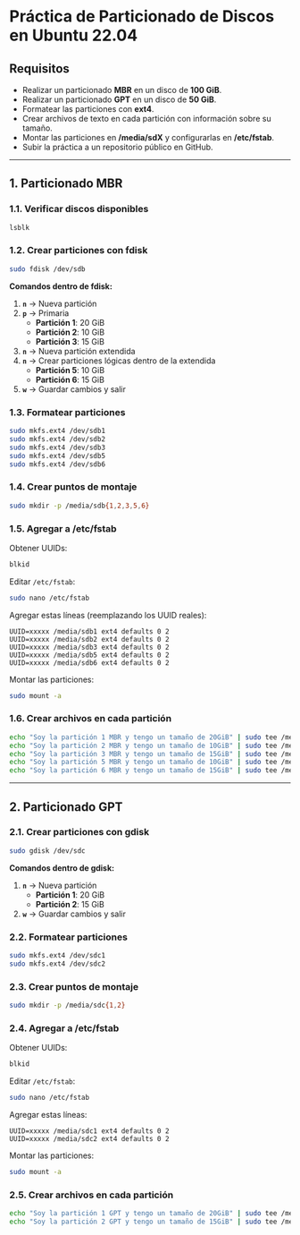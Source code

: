 # Práctica de Particionado de Discos en Ubuntu 22.04

## Requisitos

- Realizar un particionado **MBR** en un disco de **100 GiB**.
- Realizar un particionado **GPT** en un disco de **50 GiB**.
- Formatear las particiones con **ext4**.
- Crear archivos de texto en cada partición con información sobre su tamaño.
- Montar las particiones en **/media/sdX** y configurarlas en **/etc/fstab**.
- Subir la práctica a un repositorio público en GitHub.

---

## 1. Particionado MBR

### **1.1. Verificar discos disponibles**
```bash
lsblk
```

### **1.2. Crear particiones con fdisk**
```bash
sudo fdisk /dev/sdb
```
**Comandos dentro de fdisk:**
1. **`n`** → Nueva partición
2. **`p`** → Primaria
   - **Partición 1**: 20 GiB
   - **Partición 2**: 10 GiB
   - **Partición 3**: 15 GiB
3. **`n`** → Nueva partición extendida
4. **`n`** → Crear particiones lógicas dentro de la extendida
   - **Partición 5**: 10 GiB
   - **Partición 6**: 15 GiB
5. **`w`** → Guardar cambios y salir

### **1.3. Formatear particiones**
```bash
sudo mkfs.ext4 /dev/sdb1
sudo mkfs.ext4 /dev/sdb2
sudo mkfs.ext4 /dev/sdb3
sudo mkfs.ext4 /dev/sdb5
sudo mkfs.ext4 /dev/sdb6
```

### **1.4. Crear puntos de montaje**
```bash
sudo mkdir -p /media/sdb{1,2,3,5,6}
```

### **1.5. Agregar a /etc/fstab**
Obtener UUIDs:
```bash
blkid
```
Editar `/etc/fstab`:
```bash
sudo nano /etc/fstab
```
Agregar estas líneas (reemplazando los UUID reales):
```plaintext
UUID=xxxxx /media/sdb1 ext4 defaults 0 2
UUID=xxxxx /media/sdb2 ext4 defaults 0 2
UUID=xxxxx /media/sdb3 ext4 defaults 0 2
UUID=xxxxx /media/sdb5 ext4 defaults 0 2
UUID=xxxxx /media/sdb6 ext4 defaults 0 2
```
Montar las particiones:
```bash
sudo mount -a
```

### **1.6. Crear archivos en cada partición**
```bash
echo "Soy la partición 1 MBR y tengo un tamaño de 20GiB" | sudo tee /media/sdb1/info.txt
echo "Soy la partición 2 MBR y tengo un tamaño de 10GiB" | sudo tee /media/sdb2/info.txt
echo "Soy la partición 3 MBR y tengo un tamaño de 15GiB" | sudo tee /media/sdb3/info.txt
echo "Soy la partición 5 MBR y tengo un tamaño de 10GiB" | sudo tee /media/sdb5/info.txt
echo "Soy la partición 6 MBR y tengo un tamaño de 15GiB" | sudo tee /media/sdb6/info.txt
```

---

## 2. Particionado GPT

### **2.1. Crear particiones con gdisk**
```bash
sudo gdisk /dev/sdc
```
**Comandos dentro de gdisk:**
1. **`n`** → Nueva partición
   - **Partición 1**: 20 GiB
   - **Partición 2**: 15 GiB
2. **`w`** → Guardar cambios y salir

### **2.2. Formatear particiones**
```bash
sudo mkfs.ext4 /dev/sdc1
sudo mkfs.ext4 /dev/sdc2
```

### **2.3. Crear puntos de montaje**
```bash
sudo mkdir -p /media/sdc{1,2}
```

### **2.4. Agregar a /etc/fstab**
Obtener UUIDs:
```bash
blkid
```
Editar `/etc/fstab`:
```bash
sudo nano /etc/fstab
```
Agregar estas líneas:
```plaintext
UUID=xxxxx /media/sdc1 ext4 defaults 0 2
UUID=xxxxx /media/sdc2 ext4 defaults 0 2
```
Montar las particiones:
```bash
sudo mount -a
```

### **2.5. Crear archivos en cada partición**
```bash
echo "Soy la partición 1 GPT y tengo un tamaño de 20GiB" | sudo tee /media/sdc1/info.txt
echo "Soy la partición 2 GPT y tengo un tamaño de 15GiB" | sudo tee /media/sdc2/info.txt
```

